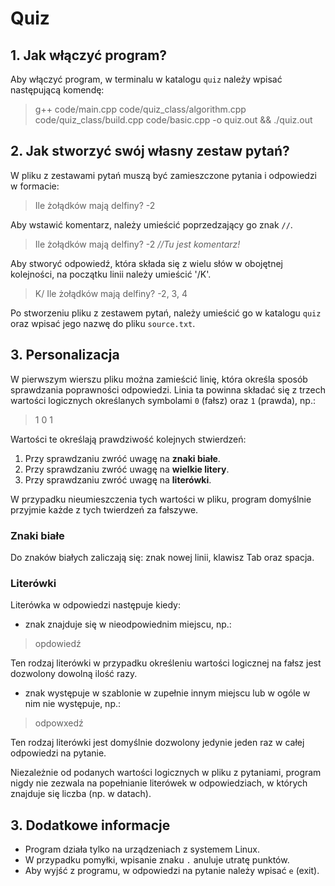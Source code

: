 # Quiz
## 1. Jak włączyć program?
Aby włączyć program, w terminalu w katalogu `quiz` należy wpisać następującą komendę: 

>g++ code/main.cpp code/quiz_class/algorithm.cpp code/quiz_class/build.cpp code/basic.cpp -o quiz.out && ./quiz.out

## 2. Jak stworzyć swój własny zestaw pytań?
W pliku z zestawami pytań muszą być zamieszczone pytania i odpowiedzi w formacie:
>Ile żołądków mają delfiny? -2

Aby wstawić komentarz, należy umieścić poprzedzający go znak `//`. 
>Ile żołądków mają delfiny? -2  *//Tu jest komentarz!*

Aby stworyć odpowiedź, która składa się z wielu słów w obojętnej kolejności, na początku linii należy umieścić '/K'.
>K/ Ile żołądków mają delfiny? -2, 3, 4

Po stworzeniu pliku z zestawem pytań, należy umieścić go w katalogu `quiz` oraz wpisać jego nazwę do pliku `source.txt`.

## 3. Personalizacja 
W pierwszym wierszu pliku można zamieścić linię, która określa sposób sprawdzania poprawności odpowiedzi.
Linia ta powinna składać się z trzech wartości logicznych określanych symbolami `0` (fałsz) oraz `1` (prawda), np.:
>1 0 1

Wartości te określają prawdziwość kolejnych stwierdzeń:
1. Przy sprawdzaniu zwróć uwagę na **znaki białe**.
2. Przy sprawdzaniu zwróć uwagę na **wielkie litery**.
3. Przy sprawdzaniu zwróć uwagę na **literówki**.

W przypadku nieumieszczenia tych wartości w pliku, program domyślnie przyjmie każde z tych twierdzeń za fałszywe.

### Znaki białe
Do znaków białych zaliczają się: znak nowej linii, klawisz Tab oraz spacja.

### Literówki
Literówka w odpowiedzi następuje kiedy:
- znak znajduje się w nieodpowiednim miejscu, np.:
>opdowiedź

Ten rodzaj literówki w przypadku określeniu wartości logicznej na fałsz jest dozwolony dowolną ilość razy.

-  znak występuje w szablonie w zupełnie innym miejscu lub w ogóle w nim nie występuje, np.:
>odpowxedź

Ten rodzaj literówki jest domyślnie dozwolony jedynie jeden raz w całej odpowiedzi na pytanie.

Niezależnie od podanych wartości logicznych w pliku z pytaniami, program nigdy nie zezwala na popełnianie literówek w odpowiedziach, w których znajduje się liczba (np. w datach).

## 3. Dodatkowe informacje
- Program działa tylko na urządzeniach z systemem Linux.
- W przypadku pomyłki, wpisanie znaku `.` anuluje utratę punktów.
- Aby wyjść z programu, w odpowiedzi na pytanie należy wpisać `e` (exit).
